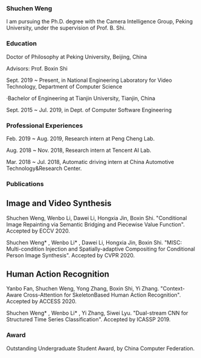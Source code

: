 ### Shuchen Weng
I am pursuing the Ph.D. degree with the Camera Intelligence Group, Peking University, under the supervision of Prof. B. Shi.

### Education
Doctor of Philosophy at Peking University, Beijing, China

Advisors: Prof. Boxin Shi

Sept. 2019 ~ Present, in National Engineering Laboratory for Video Technology, Department of Computer Science

·Bachelor of Engineering at Tianjin University,  Tianjin, China

Sept. 2015 ~ Jul. 2019, in Dept. of Computer Software Engineering

### Professional Experiences
Feb. 2019 ~ Aug. 2019, Research intern at Peng Cheng Lab.

Aug. 2018 ~ Nov. 2018, Research intern at Tencent AI Lab.

Mar. 2018 ~ Jul. 2018, Automatic driving intern at China Automotive Technology&Research Center.

### Publications
## Image and Video Synthesis
Shuchen Weng, Wenbo Li, Dawei Li, Hongxia Jin, Boxin Shi. "Conditional Image Repainting via Semantic Bridging and Piecewise Value Function". Accepted by ECCV 2020.

Shuchen Weng\* , Wenbo Li\* , Dawei Li, Hongxia Jin, Boxin Shi. "MISC: Multi-condition Injection and Spatially-adaptive Compositing for Conditional Person Image Synthesis". Accepted by CVPR 2020.

## Human Action Recognition
Yanbo Fan, Shuchen Weng, Yong Zhang, Boxin Shi, Yi Zhang. "Context-Aware Cross-Attention for SkeletonBased Human Action Recognition". Accepted by ACCESS 2020.

Shuchen Weng\* , Wenbo Li\* , Yi Zhang, Siwei Lyu. "Dual-stream CNN for Structured Time Series Classification". Accepted by ICASSP 2019.

### Award
Outstanding Undergraduate Student Award, by China Computer Federation.
